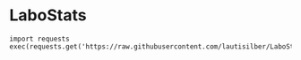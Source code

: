 # LaboStats

```
import requests
exec(requests.get('https://raw.githubusercontent.com/lautisilber/LaboStats/main/LaboStats.py').text)
```

